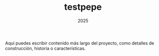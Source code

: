 ﻿---
title: testpepe
description: hola pepe
date: 2025
type: test
location: Santiago, RD
meters: 350m²
tags: ["test", "pepe"]
img:
  cover: https://images.unsplash.com/photo-1600596542815-ffad4c1539a9?ixlib=rb-4.0.3&auto=format&fit=crop&w=800&q=80
  secondary: ""
  Others: []  
---

Aquí puedes escribir contenido más largo del proyecto, como detalles de construcción, historia o características.